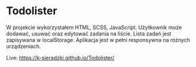 # Todolister

W projekcie wykorzystałem HTML, SCSS, JavaScript. Użytkownik może dodawać, usuwać oraz edytować
zadania na liście. Lista zadań jest zapisywana w localStorage. Aplikacja jest w pełni responsywna na różnych
urządzeniach.

Live: 
https://k-sieradzki.github.io/Todolister/

